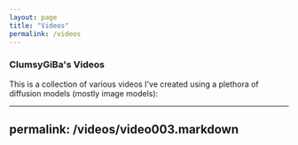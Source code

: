 ```yaml
---
layout: page
title: "Videos"
permalink: /videos
---
```

### ClumsyGiBa's Videos

This is a collection of various videos I've created using a plethora of diffusion models (mostly image models):

---
permalink: /videos/video003.markdown
---
